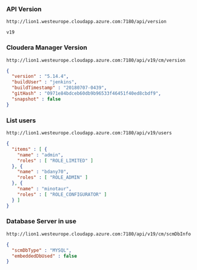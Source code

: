 ### API Version

```
http://lion1.westeurope.cloudapp.azure.com:7180/api/version
```

```
v19
```

### Cloudera Manager Version

```
http://lion1.westeurope.cloudapp.azure.com:7180/api/v19/cm/version
```

```json
{
  "version" : "5.14.4",
  "buildUser" : "jenkins",
  "buildTimestamp" : "20180707-0439",
  "gitHash" : "0971e84bdceb60db9b96533f46451f40ed8cbdf9",
  "snapshot" : false
}
```

### List users

```
http://lion1.westeurope.cloudapp.azure.com:7180/api/v19/users
```

```json
{
  "items" : [ {
    "name" : "admin",
    "roles" : [ "ROLE_LIMITED" ]
  }, {
    "name" : "bdany70",
    "roles" : [ "ROLE_ADMIN" ]
  }, {
    "name" : "minotaur",
    "roles" : [ "ROLE_CONFIGURATOR" ]
  } ]
}
```

### Database Server in use

```
http://lion1.westeurope.cloudapp.azure.com:7180/api/v19/cm/scmDbInfo
```

```json
{
  "scmDbType" : "MYSQL",
  "embeddedDbUsed" : false
}
```

